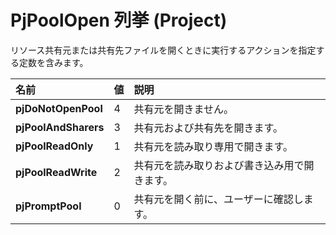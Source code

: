 
# PjPoolOpen 列挙 (Project)

リソース共有元または共有先ファイルを開くときに実行するアクションを指定する定数を含みます。



|**名前**|**値**|**説明**|
|:-----|:-----|:-----|
|**pjDoNotOpenPool**|4|共有元を開きません。|
|**pjPoolAndSharers**|3|共有元および共有先を開きます。|
|**pjPoolReadOnly**|1|共有元を読み取り専用で開きます。|
|**pjPoolReadWrite**|2|共有元を読み取りおよび書き込み用で開きます。|
|**pjPromptPool**|0|共有元を開く前に、ユーザーに確認します。|
